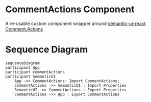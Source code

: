 # CommentActions Component

A re-usable custom component wrapper around [semantic-ui-react Comment.Actions](https://react.semantic-ui.com/views/comment)

# Sequence Diagram

```mermaid
sequenceDiagram
participant App
participant CommentActions
participant SemanticUI
    App ->> CommentActions: Import CommentActions;
    CommentActions ->> SemanticUI : Import Properties
    SemanticUI ->> CommentActions : Export Properties
    CommentActions ->> App : Export CommentActions
```
